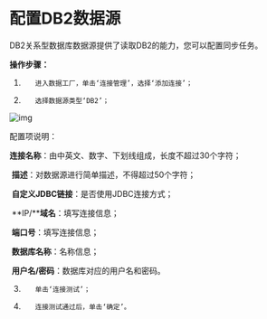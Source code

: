 # 配置DB2数据源

DB2关系型数据库数据源提供了读取DB2的能力，您可以配置同步任务。

**操作步骤：**

1.        进入数据工厂，单击‘连接管理’，选择‘添加连接’；

2.        选择数据源类型‘DB2’；

![img](file:////Users/zhoulei5/Library/Group%20Containers/UBF8T346G9.Office/TemporaryItems/msohtmlclip/clip_image001.png)

配置项说明：

​    **连接名称**：由中英文、数字、下划线组成，长度不超过30个字符；

​    **描述**：对数据源进行简单描述，不得超过50个字符；

​    **自定义JDBC链接**：是否使用JDBC连接方式；

​    **IP/****域名**：填写连接信息；

​    **端口号**：填写连接信息；

​    **数据库名称**：名称信息；

​    **用户名/密码**：数据库对应的用户名和密码。

3.        单击‘连接测试’；

4.        连接测试通过后，单击‘确定’。